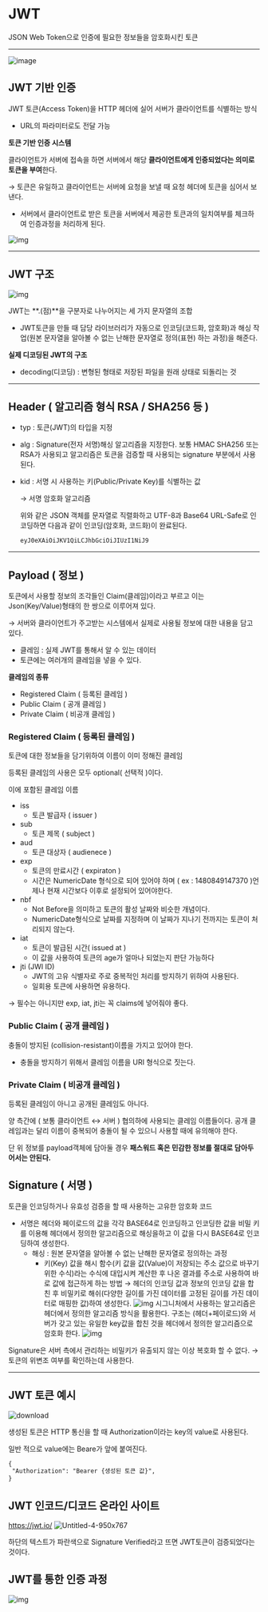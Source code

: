 # JWT

JSON Web Token으로 인증에 필요한 정보들을 암호화시킨 토큰

------

![image](https://user-images.githubusercontent.com/103401813/171411704-03a8c97d-261b-49bf-98b5-fa46868ad5b7.png)

## JWT 기반 인증

JWT 토큰(Access Token)을 HTTP 헤더에 실어 서버가 클라이언트를 식별하는 방식

- URL의 파라미터로도 전달 가능

**토큰 기반 인증 시스템**

클라이언트가 서버에 접속을 하면 서버에서 해당 **클라이언트에게 인증되었다는 의미로 토큰을 부여**한다.

→ 토큰은 유일하고 클라이언트는 서버에 요청을 보낼 때 요청 헤더에 토큰을 심어서 보낸다.

- 서버에서 클라이언트로 받은 토큰을 서버에서 제공한 토큰과의 일치여부를 체크하여 인증과정을 처리하게 된다.

![img](https://user-images.githubusercontent.com/103401813/171411936-5ec02ebb-4da9-4e77-b7b3-f054c6d88d69.png)

------

## JWT 구조

![img](https://user-images.githubusercontent.com/103401813/171412002-29d6432f-d6b0-4901-b8df-789527067d43.png)

JWT는 **.(점)**을 구분자로 나누어지는 세 가지 문자열의 조합

- JWT토큰을 만들 때 담당 라이브러리가 자동으로 인코딩(코드화, 암호화)과 해싱 작업(원본 문자열을 알아볼 수 없는 난해한 문자열로 정의(표현) 하는 과정)을 해준다.

**실제 디코딩된 JWT의 구조**

- decoding(디코딩) : 변형된 형태로 저장된 파일을 원래 상태로 되돌리는 것

------

## **Header ( 알고리즘 형식 RSA / SHA256 등 )**

- typ : 토큰(JWT)의 타입을 지정

- alg : Signature(전자 서명)해싱 알고리즘을 지정한다. 보통 HMAC SHA256 또는 RSA가 사용되고 알고리즘은 토큰을 검증할 때 사용되는 signature 부분에서 사용된다.

- kid : 서명 시 사용하는 키(Public/Private Key)를 식별하는 값

  → 서명 암호화 알고리즘

  위와 같은 JSON 객체를 문자열로 직렬화하고 UTF-8과 Base64 URL-Safe로 인코딩하면 다음과 같이 인코딩(암호화, 코드화)이 완료된다.

  ```markdown
  eyJ0eXAiOiJKV1QiLCJhbGciOiJIUzI1NiJ9
  ```

------

## Payload ( 정보 )

토큰에서 사용할 정보의 조각들인 Claim(클레임)이라고 부르고 이는 Json(Key/Value)형태의 한 쌍으로 이루어져 있다.

→ 서버와 클라이언트가 주고받는 시스템에서 실제로 사용될 정보에 대한 내용을 담고 있다.

- 클레임 : 실제 JWT를 통해서 알 수 있는 데이터
- 토큰에는 여러개의 클레임을 넣을 수 있다.

**클레임의 종류**

- Registered Claim ( 등록된 클레임 )
- Public Claim ( 공개 클레임 )
- Private Claim ( 비공개 클레임 )

### Registered Claim ( 등록된 클레임 )

토큰에 대한 정보들을 담기위하여 이름이 이미 정해진 클레임

등록된 클레임의 사용은 모두 optional( 선택적 )이다.


이에 포함된 클레임 이름

- iss
  - 토큰 발급자 ( issuer )
- sub
  - 토큰 제목 ( subject )
- aud
  - 토큰 대상자 ( audienece )
- exp
  - 토큰의 만료시간 ( expiraton )
  - 시간은 NumericDate 형식으로 되어 있어야 하며 ( ex : 1480849147370 )언제나 현재 시간보다 이후로 설정되어 있어야한다.
- nbf
  - Not Before을 의미하고 토큰의 활성 날짜와 비슷한 개념이다.
  - NumericDate형식으로 날짜를 지정하며 이 날짜가 지나기 전까지는 토큰이 처리되지 않는다.
- iat
  - 토큰이 발급된 시간( issued at )
  - 이 값을 사용하여 토큰의 age가 얼마나 되었는지 판단 가능하다
- jti (JWI ID)
  - JWT의 고유 식별자로 주로 중복적인 처리를 방지하기 위하여 사용된다.
  - 일회용 토큰에 사용하면 유용하다.

→ 필수는 아니지만 exp, iat, jti는 꼭 claims에 넣어줘야 좋다.

### Public Claim ( 공개 클레임 )

충돌이 방지된 (collision-resistant)이름을 가지고 있어야 한다.

- 충돌을 방지하기 위해서 클레임 이름을 URI 형식으로 짓는다.


### Private Claim ( 비공개 클레임 )

등록된 클레임이 아니고 공개된 클레임도 아니다.

양 측간에 ( 보통 클라이언트 ↔ 서버 ) 협의하에 사용되는 클레임 이름들이다. 공개 클레임과는 달리 이름이 중복되어 충돌이 될 수 있으니 사용할 때에 유의해야 한다.

단 위 정보를 payload객체에 담아둘 경우  **패스워드  혹은 민감한 정보를 절대로 담아두어서는 안된다.**

## Signature ( 서명 )

토큰을 인코딩하거나 유효성 검증을 할 때 사용하는 고유한 암호화 코드

- 서명은 헤더와 페이로드의 값을 각각 BASE64로 인코딩하고 인코딩한 값을 비밀 키를 이용해 헤더에서 정의한 알고리즘으로 해싱을하고 이 값을 다시 BASE64로 인코딩하여 생성한다.
  - 해싱 : 원본 문자열을 알아볼 수 없는 난해한 문자열로 정의하는 과정
    - 키(Key) 값을 해시 함수(키 값을 값(Value)이 저장되는 주소 값으로 바꾸기 위한 수식)라는 수식에 대입시켜 계산한 후 나온 결과를 주소로 사용하여 바로 값에 접근하게 하는 방법
→ 헤더의 인코딩 값과 정보의 인코딩 값을 합친 후 비밀키로 해쉬(다양한 길이를 가진 데이터를 고정된 길이를 가진 데이터로 매핑한 값)하여 생성한다.
![img](https://user-images.githubusercontent.com/103401813/171412849-82ab0db6-035e-47c3-9071-b98cf2c820a4.png)
시그니처에서 사용하는 알고리즘은 헤더에서 정의한 알고리즘 방식을 활용한다.
구조는 (헤더+페이로드)와 서버가 갖고 있는 유일한 key값을 합친 것을 헤더에서 정의한 알고리즘으로 암호화 한다.
![img](https://user-images.githubusercontent.com/103401813/171413057-81c6b8b6-f8ff-4001-9ba8-e627357e300a.png)

Signature은 서버 측에서 관리하는 비밀키가 유출되지 않는 이상 복호화 할 수 없다.
→ 토큰의 위변조 여부를 확인하는데 사용한다.

------

## JWT 토큰 예시

![download](https://user-images.githubusercontent.com/103401813/171413505-eb8f42fe-bfbb-452c-9443-6343b2f9e5fb.jpg)

생성된 토큰은 HTTP 통신을 할 때 Authorization이라는 key의 value로 사용된다.

일반 적으로 value에는 Beare가 앞에 붙여진다.

```markdown
{ 
 "Authorization": "Bearer {생성된 토큰 값}",
}
```

## JWT 인코드/디코드 온라인 사이트
https://jwt.io/
![Untitled-4-950x767](https://user-images.githubusercontent.com/103401813/171413885-fa66c737-9591-4e90-add1-4074c4f9482c.png)

하단의 텍스트가 파란색으로 Signature Verified라고 뜨면 JWT토큰이 검증되었다는 것이다.

## JWT를 통한 인증 과정
![img](https://user-images.githubusercontent.com/103401813/171414843-ca21a8a5-9178-4357-9ba1-2202aeb6f2aa.png)
